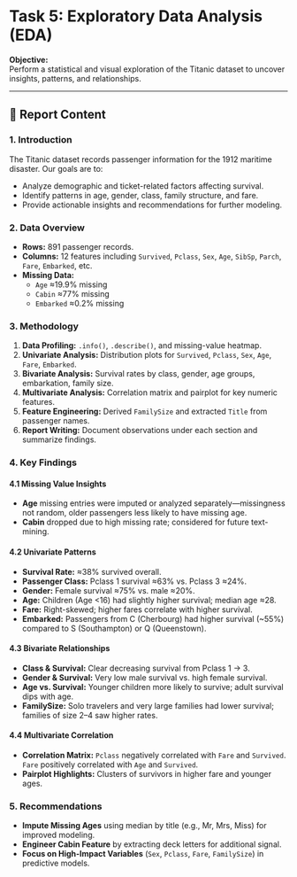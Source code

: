 # Task 5: Exploratory Data Analysis (EDA)

**Objective:**  
Perform a statistical and visual exploration of the Titanic dataset to uncover insights, patterns, and relationships.

---

## 📄 Report Content

### 1. Introduction
The Titanic dataset records passenger information for the 1912 maritime disaster. Our goals are to:

- Analyze demographic and ticket-related factors affecting survival.  
- Identify patterns in age, gender, class, family structure, and fare.  
- Provide actionable insights and recommendations for further modeling.

### 2. Data Overview
- **Rows:** 891 passenger records.  
- **Columns:** 12 features including `Survived`, `Pclass`, `Sex`, `Age`, `SibSp`, `Parch`, `Fare`, `Embarked`, etc.  
- **Missing Data:**  
  - `Age` ≈19.9% missing  
  - `Cabin` ≈77% missing  
  - `Embarked` ≈0.2% missing  

### 3. Methodology
1. **Data Profiling:** `.info()`, `.describe()`, and missing-value heatmap.  
2. **Univariate Analysis:** Distribution plots for `Survived`, `Pclass`, `Sex`, `Age`, `Fare`, `Embarked`.  
3. **Bivariate Analysis:** Survival rates by class, gender, age groups, embarkation, family size.  
4. **Multivariate Analysis:** Correlation matrix and pairplot for key numeric features.  
5. **Feature Engineering:** Derived `FamilySize` and extracted `Title` from passenger names.  
6. **Report Writing:** Document observations under each section and summarize findings.

### 4. Key Findings

#### 4.1 Missing Value Insights
- **Age** missing entries were imputed or analyzed separately—missingness not random, older passengers less likely to have missing age.  
- **Cabin** dropped due to high missing rate; considered for future text-mining.

#### 4.2 Univariate Patterns
- **Survival Rate:** ≈38% survived overall.  
- **Passenger Class:** Pclass 1 survival ≈63% vs. Pclass 3 ≈24%.  
- **Gender:** Female survival ≈75% vs. male ≈20%.  
- **Age:** Children (Age <16) had slightly higher survival; median age ≈28.  
- **Fare:** Right-skewed; higher fares correlate with higher survival.  
- **Embarked:** Passengers from C (Cherbourg) had higher survival (~55%) compared to S (Southampton) or Q (Queenstown).

#### 4.3 Bivariate Relationships
- **Class & Survival:** Clear decreasing survival from Pclass 1 → 3.  
- **Gender & Survival:** Very low male survival vs. high female survival.  
- **Age vs. Survival:** Younger children more likely to survive; adult survival dips with age.  
- **FamilySize:** Solo travelers and very large families had lower survival; families of size 2–4 saw higher rates.

#### 4.4 Multivariate Correlation
- **Correlation Matrix:** `Pclass` negatively correlated with `Fare` and `Survived`. `Fare` positively correlated with `Age` and `Survived`.  
- **Pairplot Highlights:** Clusters of survivors in higher fare and younger ages.

### 5. Recommendations
- **Impute Missing Ages** using median by title (e.g., Mr, Mrs, Miss) for improved modeling.  
- **Engineer Cabin Feature** by extracting deck letters for additional signal.  
- **Focus on High-Impact Variables** (`Sex`, `Pclass`, `Fare`, `FamilySize`) in predictive models.